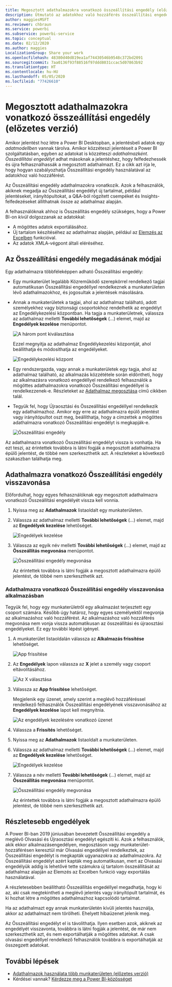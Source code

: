 ```yaml
---
title: Megosztott adathalmazokra vonatkozó összeállítási engedély (előzetes verzió)
description: Útmutató az adatokhoz való hozzáférés összeállítási engedéllyel való szabályozásához.
author: maggiesMSFT
ms.reviewer: chbraun
ms.service: powerbi
ms.subservice: powerbi-service
ms.topic: conceptual
ms.date: 02/12/2020
ms.author: maggies
LocalizationGroup: Share your work
ms.openlocfilehash: 48380d40d819ea1af74430546b9548c372bd2091
ms.sourcegitcommit: 7aa0136f93f88516f97ddd8031ccac5d07863b92
ms.translationtype: HT
ms.contentlocale: hu-HU
ms.lasthandoff: 05/05/2020
ms.locfileid: "77426610"
---
```

# <a name="build-permission-for-shared-datasets-preview"></a>Megosztott adathalmazokra vonatkozó összeállítási engedély (előzetes verzió)

Amikor jelentést hoz létre a Power BI Desktopban, a jelentésbeli adatok egy *adatmodellben* vannak tárolva. Amikor közzéteszi jelentéseit a Power BI szolgáltatásban, egyben az adatokat is közzéteszi *adathalmazként*. *Összeállítási engedélyt* adhat másoknak a jelentéshez, hogy felfedezhessék és újra felhasználhassák a megosztott adathalmazt. Ez a cikk azt írja le, hogy hogyan szabályozhatja Összeállítási engedély használatával az adatokhoz való hozzáférést.

Az Összeállítási engedély adathalmazokra vonatkozik. Azok a felhasználók, akiknek megadja az Összeállítási engedélyt új tartalmat, például jelentéseket, irányítópultokat, a Q&A-ból rögzített csempéket és Insights-felfedezéseket állíthatnak össze az adathalmaz alapján. 

A felhasználóknak ahhoz is Összeállítás engedély szükséges, hogy a Power BI-on *kívül* dolgozzanak az adatokkal:

- A mögöttes adatok exportálásához.
- Új tartalom készítéséhez az adathalmaz alapján, például az [Elemzés az Excelben](service-analyze-in-excel.md) funkcióval.
- Az adatok XMLA-végpont általi eléréséhez.

## <a name="ways-to-give-build-permission"></a>Az Összeállítási engedély megadásának módjai

Egy adathalmazra többféleképpen adható Összeállítási engedély:

- Egy munkaterület legalább Közreműködő szerepkörrel rendelkező tagjai automatikusan Összeállítási engedéllyel rendelkeznek a munkaterületen lévő adathalmazokhoz, és jogosultak a jelentések másolására.
 
- Annak a munkaterületek a tagjai, ahol az adathalmaz található, adott személyekhez vagy biztonsági csoportokhoz rendelhetik az engedélyt az Engedélykezelési központban. Ha tagja a munkaterületnek, válassza az adathalmaz melletti **További lehetőségek** (...) elemet, majd az **Engedélyek kezelése** menüpontot.

    ![A három pont kiválasztása](media/service-datasets-build-permissions/power-bi-dataset-permissions-new-look.png)

    Ezzel megnyitja az adathalmaz Engedélykezelési központját, ahol beállíthatja és módosíthatja az engedélyeket.

    ![Engedélykezelési központ](media/service-datasets-build-permissions/power-bi-dataset-remove-permissions-no-callouts.png)

- Egy rendszergazda, vagy annak a munkaterületek egy tagja, ahol az adathalmaz található, az alkalmazás közzététele során eldöntheti, hogy az alkalmazásra vonatkozó engedéllyel rendelkező felhasználók a mögöttes adathalmazokra vonatkozó Összeállítási engedéllyel is rendelkezzenek-e. Részleteket az [Adathalmaz megosztása](service-datasets-share.md) című cikkben talál.

- Tegyük fel, hogy Újraosztási és Összeállítási engedéllyel rendelkezik egy adathalmazhoz. Amikor egy erre az adathalmazra épülő jelentést vagy irányítópultot oszt meg, beállíthatja, hogy a címzettek a mögöttes adathalmazra vonatkozó Összeállítási engedélyt is megkapják-e.

    ![Összeállítási engedély](media/service-datasets-build-permissions/power-bi-share-report-allow-users.png)

Az adathalmazra vonatkozó Összeállítási engedélyt vissza is vonhatja. Ha ezt teszi, az érintettek továbbra is látni fogják a megosztott adathalmazra épülő jelentést, de többé nem szerkeszthetik azt. A részleteket a következő szakaszban találhatja meg.

## <a name="remove-build-permission-for-a-dataset"></a>Adathalmazra vonatkozó Összeállítási engedély visszavonása

Előfordulhat, hogy egyes felhasználóknak egy megosztott adathalmazra vonatkozó Összeállítási engedélyét vissza kell vonnia. 

1. Nyissa meg az **Adathalmazok** listaoldalt egy munkaterületen. 
1. Válassza az adathalmaz melletti **További lehetőségek** (...) elemet, majd az **Engedélyek kezelése** lehetőséget.

    ![Engedélyek kezelése](media/service-datasets-build-permissions/power-bi-dataset-permissions-new-look.png)

1. Válassza az egyik név melletti **További lehetőségek** (...) elemet, majd az **Összeállítás megvonása** menüpontot.

    ![Összeállítási engedély megvonása](media/service-datasets-build-permissions/power-bi-dataset-remove-build-permissions.png)

    Az érintettek továbbra is látni fogják a megosztott adathalmazra épülő jelentést, de többé nem szerkeszthetik azt.

### <a name="remove-build-permission-for-a-dataset-in-an-app"></a>Adathalmazra vonatkozó Összeállítási engedély visszavonása alkalmazásban

Tegyük fel, hogy egy munkaterületről egy alkalmazást terjesztett egy csoport számára. Később úgy határoz, hogy egyes személyektől megvonja az alkalmazáshoz való hozzáférést. Az alkalmazáshoz való hozzáférés megvonása nem vonja vissza automatikusan az összeállítási és újraosztási engedélyeket. Ez egy további lépést igényel. 

1. A munkaterület listaoldalán válassza az **Alkalmazás frissítése** lehetőséget. 

    ![App frissítése](media/service-datasets-build-permissions/power-bi-app-update.png)

1. Az **Engedélyek** lapon válassza az **X** jelet a személy vagy csoport eltávolításához. 

    ![Az X választása](media/service-datasets-build-permissions/power-bi-app-delete-user.png)
1. Válassza az **App frissítése** lehetőséget.

    Megjelenik egy üzenet, amely szerint a meglévő hozzáféréssel rendelkező felhasználók Összeállítási engedélyének visszavonásához az **Engedélyek kezelése** lapot kell megnyitnia. 

    ![Az engedélyek kezelésére vonatkozó üzenet](media/service-datasets-build-permissions/power-bi-dataset-app-remove-message.png)

1. Válassza a **Frissítés** lehetőséget.

1. Nyissa meg az **Adathalmazok** listaoldalt a munkaterületen. 
1. Válassza az adathalmaz melletti **További lehetőségek** (...) elemet, majd az **Engedélyek kezelése** lehetőséget.

    ![Engedélyek kezelése](media/service-datasets-build-permissions/power-bi-dataset-permissions-new-look.png)

1. Válassza a név melletti **További lehetőségek** (...) elemet, majd az **Összeállítás megvonása** menüpontot.

    ![Összeállítási engedély megvonása](media/service-datasets-build-permissions/power-bi-dataset-remove-build-permissions.png)

    Az érintettek továbbra is látni fogják a megosztott adathalmazra épülő jelentést, de többé nem szerkeszthetik azt.

## <a name="more-granular-permissions"></a>Részletesebb engedélyek

A Power BI-ban 2019 júniusában bevezetett Összeállítási engedély a meglévő Olvasási és Újraosztási engedélyt egészíti ki. Azok a felhasználók, akik ekkor alkalmazásengedélyen, megosztáson vagy munkaterület-hozzáférésen keresztül már Olvasási engedéllyel rendelkeztek, az Összeállítási engedélyt is megkapták ugyanazokra az adathalmazokra. Az Összeállítási engedélyt azért kapták meg automatikusan, mert az Olvasási engedélyük addig is lehetővé tette számukra új tartalom összeállítását az adathalmaz alapján az Elemzés az Excelben funkció vagy exportálás használatával.

A részletesebben beállítható Összeállítás engedéllyel megadhatja, hogy ki az, aki csak megtekintheti a meglévő jelentés vagy irányítópult tartalmát, és ki hozhat létre a mögöttes adathalmazhoz kapcsolódó tartalmat.

Ha az adathalmazt egy annak munkaterületén kívüli jelentés használja, akkor az adathalmazt nem törölheti. Ehelyett hibaüzenet jelenik meg.

Az Összeállítási engedélyt el is távolíthatja. Ilyen esetben azok, akiknek az engedélyét visszavonta, továbbra is látni fogják a jelentést, de már nem szerkeszthetik azt, és nem exportálhatják a mögöttes adatokat. A csak olvasási engedéllyel rendelkező felhasználók továbbra is exportálhatják az összegzett adatokat. 

## <a name="next-steps"></a>További lépések

- [Adathalmazok használata több munkaterületen (előzetes verzió)](service-datasets-across-workspaces.md)
- Kérdései vannak? [Kérdezze meg a Power BI-közösséget](https://community.powerbi.com/)
